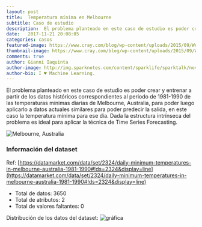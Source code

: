 ```yaml
---
layout: post
title:  Temperatura mínima en Melbourne
subtitle: Caso de estudio
description:  El problema planteado en este caso de estudio es poder crear y entrenar a partir de los datos históricos correspondientes al periodo de 1981-1990 de las temperaturas mínimas diarias de Melbourne, Australia, para poder luego aplicarlo a datos actuales similares para poder predecir la salida, en este caso la temperatura mínima para ese dia.
date:   2017-11-21 20:08:05
categories: casos
featured-image: https://www.cray.com/blog/wp-content/uploads/2015/09/Weather-Blog-Image.jpg
thumbnail-image: https://www.cray.com/blog/wp-content/uploads/2015/09/Weather-Blog-Image.jpg
comments: true
author: Gianni Iaquinta
author-image: http://img.sparknotes.com/content/sparklife/sparktalk/nov2016litchardeathquiz1_MediumWide.jpg
author-bio: I ♥ Machine Learning.
---
```

El problema planteado en este caso de estudio es poder crear y entrenar a partir de los datos históricos correspondientes al periodo de 1981-1990 de las temperaturas mínimas diarias de Melbourne, Australia, para poder luego aplicarlo a datos actuales similares para poder predecir la salida, en este caso la temperatura mínima para ese dia.
Dada la estructura intrínseca del problema es ideal para aplicar la técnica de Time Series Forecasting.

![Melbourne, Australia](http://www.abc.net.au/news/image/8041730-16x9-940x529.jpg)

### Información del dataset
Ref: [https://datamarket.com/data/set/2324/daily-minimum-temperatures-in-melbourne-australia-1981-1990#!ds=2324&display=line](https://datamarket.com/data/set/2324/daily-minimum-temperatures-in-melbourne-australia-1981-1990#!ds=2324&display=line)
* Total de datos: 3650
* Total de atributos: 2
* Total de valores faltantes: 0

Distribución de los datos del dataset:
![gráfica](https://3qeqpr26caki16dnhd19sv6by6v-wpengine.netdna-ssl.com/wp-content/uploads/2016/11/Minimum-Daily-Temperatures.png)

